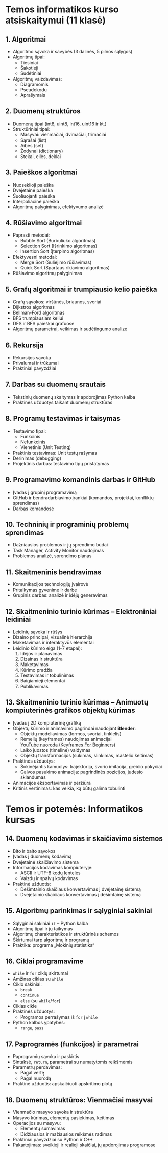 # Temos informatikos kurso atsiskaitymui (11 klasė)

## 1. Algoritmai
- Algoritmo sąvoka ir savybės (3 dalinės, 5 pilnos sąlygos)
- Algoritmų tipai:
  - Tiesiniai
  - Šakotieji
  - Sudėtiniai
- Algoritmų vaizdavimas:
  - Diagramomis
  - Pseudokodu
  - Aprašymais

## 2. Duomenų struktūros
- Duomenų tipai (int8, uint8, int16, uint16 ir kt.)
- Struktūriniai tipai:
  - Masyvai: vienmačiai, dvimačiai, trimačiai
  - Sąrašai (list)
  - Aibės (set)
  - Žodynai (dictionary)
  - Stekai, eilės, deklai

## 3. Paieškos algoritmai
- Nuoseklioji paieška
- Dvejetainė paieška
- Šuoliuojanti paieška
- Interpoliacinė paieška
- Algoritmų palyginimas, efektyvumo analizė

## 4. Rūšiavimo algoritmai
- Paprasti metodai:
  - Bubble Sort (Burbuliuko algoritmas)
  - Selection Sort (Išrinkimo algoritmas)
  - Insertion Sort (Įterpimo algoritmas)
- Efektyvesni metodai:
  - Merge Sort (Suliejimo rūšiavimas)
  - Quick Sort (Spartaus rikiavimo algoritmas)
- Rūšiavimo algoritmų palyginimas

## 5. Grafų algoritmai ir trumpiausio kelio paieška
- Grafų sąvokos: viršūnės, briaunos, svoriai
- Dijkstros algoritmas
- Bellman-Ford algoritmas
- BFS trumpiausiam keliui
- DFS ir BFS paieškai grafuose
- Algoritmų parametrai, veikimas ir sudėtingumo analizė

## 6. Rekursija
- Rekursijos sąvoka
- Privalumai ir trūkumai
- Praktiniai pavyzdžiai

## 7. Darbas su duomenų srautais
- Tekstinių duomenų skaitymas ir apdorojimas Python kalba
- Praktinės užduotys taikant duomenų struktūras

## 8. Programų testavimas ir taisymas
- Testavimo tipai:
  - Funkcinis
  - Nefunkcinis
  - Vienetinis (Unit Testing)
- Praktinis testavimas: Unit testų rašymas
- Derinimas (debugging)
- Projektinis darbas: testavimo tipų pristatymas

## 9. Programavimo komandinis darbas ir GitHub
- Įvadas į grupinį programavimą
- GitHub ir bendradarbiavimo įrankiai (komandos, projektai, konfliktų sprendimas)
- Darbas komandose

## 10. Techninių ir programinių problemų sprendimas
- Dažniausios problemos ir jų sprendimo būdai
- Task Manager, Activity Monitor naudojimas
- Problemos analizė, sprendimo planas

## 11. Skaitmeninis bendravimas
- Komunikacijos technologijų įvairovė
- Pritaikymas gyvenime ir darbe
- Grupinis darbas: analizė ir idėjų generavimas

## 12. Skaitmeninio turinio kūrimas – Elektroniniai leidiniai
- Leidinių sąvoka ir rūšys
- Dizaino principai, vizualinė hierarchija
- Maketavimas ir interaktyvūs elementai
- Leidinio kūrimo eiga (1–7 etapai):
  1. Idėjos ir planavimas
  2. Dizainas ir struktūra
  3. Maketavimas
  4. Kūrimo pradžia
  5. Testavimas ir tobulinimas
  6. Baigiamieji elementai
  7. Publikavimas

## 13. Skaitmeninio turinio kūrimas – Animuotų kompiuterinės grafikos objektų kūrimas
- Įvadas į 2D kompiuterinę grafiką
- Objektų kūrimo ir animavimo pagrindai naudojant **Blender**:
  - Objektų modeliavimas (formos, svoriai, tinklelis)
  - Rėmelių (keyframes) naudojimas animacijai  
    [YouTube nuoroda (Keyframes For Beginners)](https://www.youtube.com/watch?v=Pb8kLcHOQzY&ab_channel=PIXXO3D)
  - Laiko juostos (timeline) valdymas
  - Objektų transformacijos (sukimas, slinkimas, mastelio keitimas)
- Praktinės užduotys:
  - Šokinėjantis kamuolys: trajektorija, svorio imitacija, greičio pokyčiai
  - Galvos pasukimo animacija: pagrindinės pozicijos, judesio sklandumas
- Animacijos eksportavimas ir peržiūra
- Kritinis vertinimas: kas veikia, ką būtų galima tobulinti

# Temos ir potemės: Informatikos kursas

## 14. Duomenų kodavimas ir skaičiavimo sistemos
- Bito ir baito sąvokos
- Įvadas į duomenų kodavimą
- Dvejetainė skaičiavimo sistema
- Informacijos kodavimas kompiuteryje:
  - ASCII ir UTF-8 kodų lentelės
  - Vaizdų ir spalvų kodavimas
- Praktinė užduotis:
  - Dešimtainio skaičiaus konvertavimas į dvejetainę sistemą
  - Dvejetainio skaičiaus konvertavimas į dešimtainę sistemą

## 15. Algoritmų parinkimas ir sąlyginiai sakiniai
- Sąlyginiai sakiniai `if` – Python kalba
- Algoritmų tipai ir jų taikymas
- Algoritmų charakteristikos ir struktūrinės schemos
- Skirtumai tarp algoritmų ir programų
- Praktika: programa „Mokinių statistika“

## 16. Ciklai programavime
- `while` ir `for` ciklų skirtumai
- Amžinas ciklas su `while`
- Ciklo sakiniai:
  - `break`
  - `continue`
  - `else` (su `while`/`for`)
- Ciklas cikle
- Praktinės užduotys:
  - Programos perrašymas iš `for` į `while`
- Python kalbos ypatybės:
  - `range`, `pass`

## 17. Paprogramės (funkcijos) ir parametrai
- Paprogramių sąvoka ir paskirtis
- Sintaksė, `return`, parametrai su numatytomis reikšmėmis
- Parametrų perdavimas:
  - Pagal vertę
  - Pagal nuorodą
- Praktinė užduotis: apskaičiuoti apskritimo plotą

## 18. Duomenų struktūros: Vienmačiai masyvai
- Vienmačio masyvo sąvoka ir struktūra
- Masyvo kūrimas, elementų pasiekimas, keitimas
- Operacijos su masyvu:
  - Elementų sumavimas
  - Didžiausios ir mažiausios reikšmės radimas
- Praktiniai pavyzdžiai su Python ir C++
- Pakartojimas: sveikieji ir realieji skaičiai, jų apdorojimas programose

